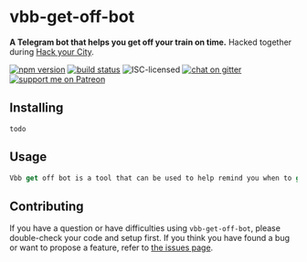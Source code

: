 # vbb-get-off-bot

**A Telegram bot that helps you get off your train on time.** Hacked together during [Hack your City](http://www.hackyourcity.de/berlin/).

[![npm version](https://img.shields.io/npm/v/vbb-get-off-bot.svg)](https://www.npmjs.com/package/vbb-get-off-bot)
[![build status](https://img.shields.io/travis/derhuerst/vbb-get-off-bot.svg)](https://travis-ci.org/derhuerst/vbb-get-off-bot)
![ISC-licensed](https://img.shields.io/github/license/derhuerst/vbb-get-off-bot.svg)
[![chat on gitter](https://badges.gitter.im/derhuerst.svg)](https://gitter.im/derhuerst)
[![support me on Patreon](https://img.shields.io/badge/support%20me-on%20patreon-fa7664.svg)](https://patreon.com/derhuerst)


## Installing

```shell
todo
```


## Usage

```js
Vbb get off bot is a tool that can be used to help remind you when to get off of the sub way. It does this by "..." and "..." 
```


## Contributing

If you have a question or have difficulties using `vbb-get-off-bot`, please double-check your code and setup first. If you think you have found a bug or want to propose a feature, refer to [the issues page](https://github.com/derhuerst/vbb-get-off-bot/issues).
